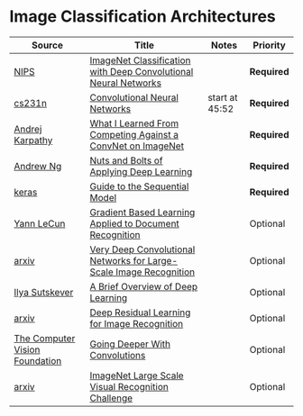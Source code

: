 # Image Classification Architectures

| Source        | Title         | Notes  | Priority |
| ------------- | ------------- | ------ | -------- |
| [NIPS](https://nips.cc/) | [ImageNet Classification with Deep Convolutional Neural Networks](https://papers.nips.cc/paper/4824-imagenet-classification-with-deep-convolutional-neural-networks) | | **Required**
| [cs231n](http://cs231n.stanford.edu/index.html) | [Convolutional Neural Networks](https://www.youtube.com/watch?v=V8JDMkARdfU&list=PLlJy-eBtNFt6EuMxFYRiNRS07MCWN5UIA&index=7) | start at 45:52 | **Required**
| [Andrej Karpathy](http://cs.stanford.edu/people/karpathy/) | [What I Learned From Competing Against a ConvNet on ImageNet](http://karpathy.github.io/2014/09/02/what-i-learned-from-competing-against-a-convnet-on-imagenet/) | | **Required**
| [Andrew Ng](http://www.andrewng.org/) | [Nuts and Bolts of Applying Deep Learning](https://www.youtube.com/watch?v=F1ka6a13S9I) | | **Required**
| [keras](https://keras.io/) | [Guide to the Sequential Model](https://keras.io/getting-started/sequential-model-guide/) | | **Required**
| [Yann LeCun](http://yann.lecun.com/) | [Gradient Based Learning Applied to Document Recognition](http://yann.lecun.com/exdb/publis/pdf/lecun-01a.pdf) | | Optional
| [arxiv](https://arxiv.org/) | [Very Deep Convolutional Networks for Large-Scale Image Recognition](https://arxiv.org/pdf/1409.1556.pdf) | | Optional
| [Ilya Sutskever](http://www.cs.toronto.edu/~ilya/) | [A Brief Overview of Deep Learning](http://yyue.blogspot.com/2015/01/a-brief-overview-of-deep-learning.html) | | Optional
| [arxiv](https://arxiv.org/) | [Deep Residual Learning for Image Recognition](https://arxiv.org/abs/1512.03385) | | Optional
| [The Computer Vision Foundation](http://www.cv-foundation.org) | [Going Deeper With Convolutions](http://www.cv-foundation.org/openaccess/content_cvpr_2015/papers/Szegedy_Going_Deeper_With_2015_CVPR_paper.pdf) | | Optional
| [arxiv](https://arxiv.org/) | [ImageNet Large Scale Visual Recognition Challenge](https://arxiv.org/pdf/1409.0575.pdf) | | Optional
